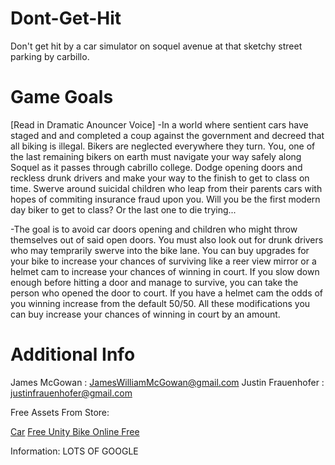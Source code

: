 # Dont-Get-Hit
Don't get hit by a car simulator on soquel avenue at that sketchy street parking by carbillo.


# Game Goals
[Read in Dramatic Anouncer Voice]
-In a world where sentient cars have staged and and completed a coup against the government and decreed that all biking is illegal. Bikers are neglected everywhere they turn. You, one of the last remaining bikers on earth must navigate your way safely along Soquel as it passes through cabrillo college. Dodge opening doors and reckless drunk drivers and make your way to the finish to get to class on time. Swerve around suicidal children who leap from their parents cars with hopes of commiting insurance fraud upon you. Will you be the first modern day biker to get to class? Or the last one to die trying...

-The goal is to avoid car doors opening and children who might throw themselves out of said open doors. You must also look out for drunk drivers who may temprarily swerve into the bike lane. You can buy upgrades for your bike to increase your chances of surviving like a reer view mirror or a helmet cam to increase your chances of winning in court. If you slow down enough before hitting a door and manage to survive, you can take the person who opened the door to court. If you have a helmet cam the odds of you winning increase from the default 50/50. All these modifications you can buy increase your chances of winning in court by an amount.


# Additional Info

James McGowan : JamesWilliamMcGowan@gmail.com
Justin Frauenhofer : justinfrauenhofer@gmail.com


Free Assets From Store:

[Car](https://assetstore.unity.com/packages/3d/vehicles/land/car-toon-the-sport-car-with-interior-62697)
[Free Unity Bike Online Free](https://www.google.com/search?safe=active&rlz=1CAWAFN_enUS710US711&ei=4h-QXPO9O8jf0gL086qgCQ&q=free+blender+bike+online+free&oq=free+blender+bike+online+free&gs_l=psy-ab.3..33i299.1969.5186..5271...0.0..0.190.2163.28j1......0....1..gws-wiz.......0i71j35i39j0i67j0i131j0j0i20i263j0i22i30j33i22i29i30.I33BPeTTMrQ)

Information:
LOTS OF GOOGLE
